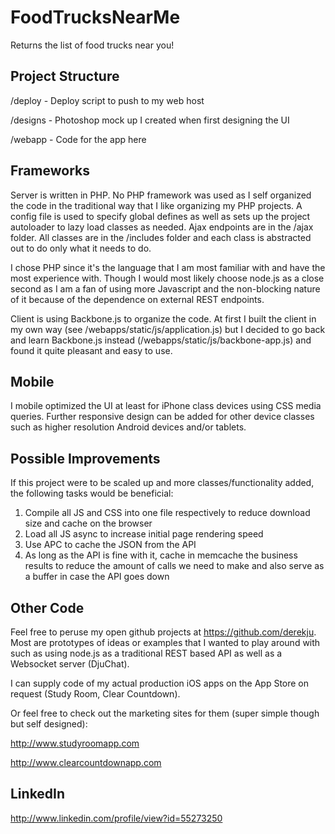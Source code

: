 FoodTrucksNearMe
================

Returns the list of food trucks near you!

Project Structure
-----------------

/deploy - Deploy script to push to my web host

/designs - Photoshop mock up I created when first designing the UI

/webapp - Code for the app here

Frameworks
----------

Server is written in PHP. No PHP framework was used as I self organized the code in the traditional way that I like organizing my PHP projects. A config file is used to specify global defines as well as sets up the project autoloader to lazy load classes as needed. Ajax endpoints are in the /ajax folder. All classes are in the /includes folder and each class is abstracted out to do only what it needs to do.

I chose PHP since it's the language that I am most familiar with and have the most experience with. Though I would most likely choose node.js as a close second as I am a fan of using more Javascript and the non-blocking nature of it because of the dependence on external REST endpoints.

Client is using Backbone.js to organize the code. At first I built the client in my own way (see /webapps/static/js/application.js) but I decided to go back and learn Backbone.js instead (/webapps/static/js/backbone-app.js) and found it quite pleasant and easy to use.

Mobile
------

I mobile optimized the UI at least for iPhone class devices using CSS media queries. Further responsive design can be added for other device classes such as higher resolution Android devices and/or tablets.

Possible Improvements
---------------------

If this project were to be scaled up and more classes/functionality added, the following tasks would be beneficial:

1. Compile all JS and CSS into one file respectively to reduce download size and cache on the browser
2. Load all JS async to increase initial page rendering speed
3. Use APC to cache the JSON from the API
4. As long as the API is fine with it, cache in memcache the business results to reduce the amount of calls we need to make and also serve as a buffer in case the API goes down

Other Code
----------

Feel free to peruse my open github projects at https://github.com/derekju. Most are prototypes of ideas or examples that I wanted to play around with such as using node.js as a traditional REST based API as well as a Websocket server (DjuChat).

I can supply code of my actual production iOS apps on the App Store on request (Study Room, Clear Countdown).

Or feel free to check out the marketing sites for them (super simple though but self designed):

http://www.studyroomapp.com

http://www.clearcountdownapp.com

LinkedIn
--------

http://www.linkedin.com/profile/view?id=55273250
